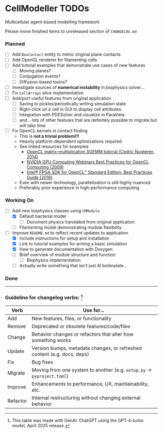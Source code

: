 # CellModeller TODOs

Multicellular agent-based modelling framework

Please move finished items to unreleased section of `CHANGELOG.md`

### Planned

 - [ ] Add `BoxContact` entity to mimic original plane contacts
 - [ ] Add OpenGL renderer for filamenting cells
 - [ ] Add tutorial examples that demonstrate use cases of new features
   - [ ] Moving planes?
   - [ ] Conjugation events?
   - [ ] Diffusion-based toxins?
 - [ ] Investigate sources of **numerical instability** in biophysics solver...
 - [ ] Fix `CellArrays` slice implementation
 - [ ] Add/port useful features from original application
   - [ ] Saving to pickles/periodically writing simulation state
   - [ ] Right-click on a cell in GUI to display cell attributes
   - [ ] Integration with PDESolver and visualize in ParaView
   - [ ] and... lots of other features that are definitely possible to migrate but will take time
 - [ ] Fix OpenCL kernels in contact finding
   - This is **not a trivial problem!!!**
   - Heavily platform-dependent optimizations required
   - See linked resources for examples
     - [OpenCL matrix-multiplication SGEMM tutorial (Cedric Nugteren, 2014)](https://cnugteren.github.io/tutorial/pages/page1.html)
     - [NVIDIA GPU Computing Webinars Best Practices for OpenCL Computing (2009)](https://developer.download.nvidia.com/CUDA/training/NVIDIA_GPU_Computing_Webinars_Best_Practises_For_OpenCL_Programming.pdf)
     - [Intel® FPGA SDK for OpenCL™ Standard Edition: Best Practices Guide (2018)](https://www.intel.com/content/www/us/en/docs/programmable/683176/18-1/introduction-to-standard-edition-best.html)
   - Even with newer technology, parallelization is still highly nuanced
   - Preferably prior experience in high-performance computing

### Working On

 - [ ] Add new biophysics classes using `CMModule`
   - [x] Default bacterial model
     - [ ] Document physics translated from original application
   - [ ] Filamenting model demonstrating module flexibility
 - [ ] Improve `README.md` to reflect recent updates to application
   - [x] Include instructions for setup and installation
   - [x] Link to tutorial examples for writing a basic simulation
   - [x] How to generate documentation with Doxygen
   - [ ] Brief overview of module structure and function
     - [ ] Biophysics implementation
   - [ ] Actually write something that isn't just AI boilerplate...

### Done

---

### Guideline for changelog verbs: [^1]

Verb    | Use for...
--------|-----------
Add     | New features, files, or functionality
Remove  | Deprecated or obsolete features/code/files
Change  | Behavior changes or refactors that alter how something works
Update  | Version bumps, metadata changes, or refreshed content (e.g. docs, deps)
Fix     | Bug fixes
Migrate | Moving from one system to another (e.g. `setup.py` -> `pyproject.toml`)
Improve | Enhancements to performance, UX, maintainability, etc.
Refactor | Internal restructuring without changing external behavior

[^1]: This table was made with GenAI: ChatGPT using the GPT-4-turbo model, April
2025 release.

